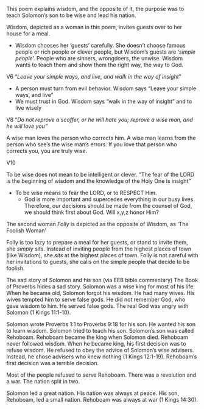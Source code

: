 
This poem explains wisdom, and the opposite of it, the purpose was to teach Solomon’s son to be wise and lead his nation.

Wisdom, depicted as a woman in this poem, invites guests over to her house for a meal.

- Wisdom chooses her ‘guests’ carefully. She doesn’t choose famous people or rich people or clever people, but Wisdom’s guests are ‘_simple people’._ People who are sinners, wrongdoers, the unwise. Wisdom wants to teach them and show them the right way, the way to God.

V6 “_Leave your simple ways, and live, and walk in the way of insight_”

- A person must turn from evil behavior. Wisdom says “Leave your simple ways, and live”
- We must trust in God. Wisdom says “walk in the way of insight” and to live wisely

V8 “_Do not reprove a scoffer, or he will hate you; reprove a wise man, and he will love you”_

A wise man loves the person who corrects him. A wise man learns from the person who see’s the wise man’s errors. If you love that person who corrects you, you are truly wise.

V10

To be wise does not mean to be intelligent or clever. “The fear of the LORD is the beginning of wisdom and the knowledge of the Holy One is insight”

- To be wise means to fear the LORD, or to RESPECT Him.
    - God is more important and supercedes everything in our busy lives. Therefore, our decisions should be made from the counsel of God, we should think first about God. Will x,y,z honor Him?

The second woman _Folly_ is depicted as the opposite of Wisdom, as ‘The Foolish Woman’

Folly is too lazy to prepare a meal for her guests, or stand to invite them, she _simply_ sits. Instead of inviting people from the highest places of town (like Wisdom), she _sits_ at the highest places of town. Folly is not careful with her invitations to guests, she calls on the simple people that decide to be foolish.

The sad story of Solomon and his son (via EEB bible commentary) The Book of Proverbs hides a sad story. Solomon was a wise king for most of his life. When he became old, Solomon forgot his wisdom. He had many wives. His wives tempted him to serve false gods. He did not remember God, who gave wisdom to him. He served false gods. The real God was angry with Solomon (1 Kings 11:1-10).

Solomon wrote Proverbs 1:1 to Proverbs 9:18 for his son. He wanted his son to learn wisdom. Solomon tried to teach his son. Solomon’s son was called Rehoboam. Rehoboam became the king when Solomon died. Rehoboam never followed wisdom. When he became king, his first decision was to refuse wisdom. He refused to obey the advice of Solomon’s wise advisers. Instead, he chose advisers who knew nothing (1 Kings 12:1-19). Rehoboam’s first decision was a terrible decision.

Most of the people refused to serve Rehoboam. There was a revolution and a war. The nation split in two.

Solomon led a great nation. His nation was always at peace. His son, Rehoboam, led a small nation. Rehoboam was always at war (1 Kings 14:30).